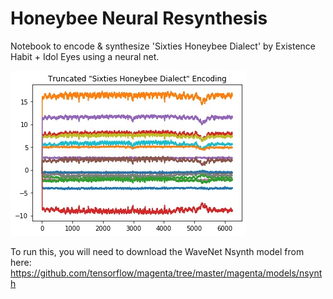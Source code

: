 # Honeybee Neural Resynthesis

Notebook to encode & synthesize 'Sixties Honeybee Dialect' by Existence Habit + Idol Eyes using a neural net.

![](img/encoding.jpg)

To run this, you will need to download the WaveNet Nsynth model from here:
https://github.com/tensorflow/magenta/tree/master/magenta/models/nsynth

